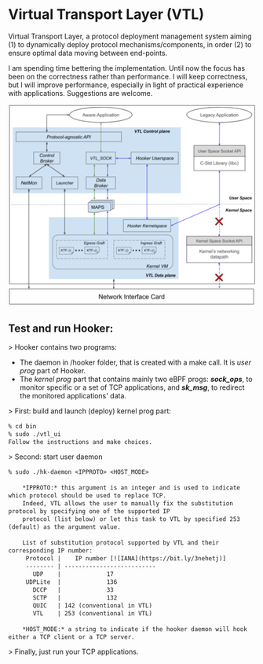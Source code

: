 Virtual Transport Layer (VTL)
===
Virtual Transport Layer, a protocol deployment management system aiming
(1) to dynamically deploy protocol mechanisms/components, in order
(2) to ensure optimal data moving between end-points.

I am spending time bettering the implementation. Until now the focus has been
on the correctness rather than performance. I will keep correctness, but I will
improve performance, especially in light of practical experience with
applications. Suggestions are welcome.

![](files/vtl.png)

Test and run  Hooker:
---
\> Hooker contains two programs:
* The daemon in /hooker folder, that is created with a make call. It is _user prog_ part of Hooker.
* The _kernel prog_ part that contains mainly two eBPF progs: _**sock_ops**_, to monitor specific 
or a set of TCP applications, and _**sk_msg**_, to redirect the monitored applications' data.

\> First: build and launch (deploy) kernel prog part:
```
% cd bin
% sudo ./vtl_ui
Follow the instructions and make choices.
```

\> Second: start user daemon
```
% sudo ./hk-daemon <IPPROTO> <HOST_MODE>

	*IPPROTO:* this argument is an integer and is used to indicate which protocol should be used to replace TCP. 
	Indeed, VTL allows the user to manually fix the substitution protocol by specifying one of the supported IP 
	protocol (list below) or let this task to VTL by specified 253 (default) as the argument value.

	List of substitution protocol supported by VTL and their corresponding IP number:
	 Protocol |    IP number [![IANA](https://bit.ly/3nehetj)]   
	 -------- | --------------------------
	   UDP    |             17            
	 UDPLite  |             136           
	   DCCP   |             33            
	   SCTP   |             132           
	   QUIC   | 142 (conventional in VTL) 
	   VTL    | 253 (conventional in VTL) 

	*HOST_MODE:* a string to indicate if the hooker daemon will hook either a TCP client or a TCP server.

``` 

\> Finally, just run your TCP applications.